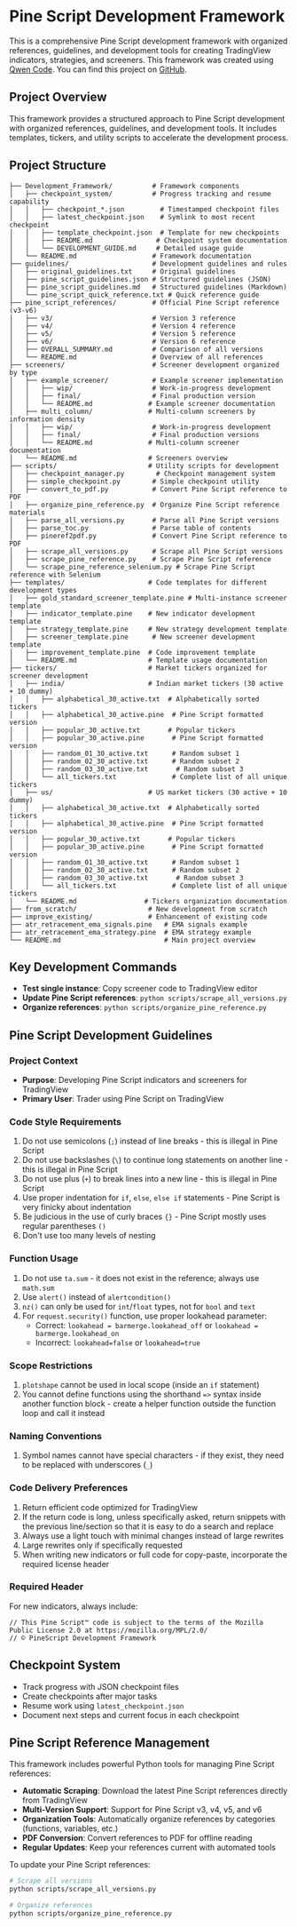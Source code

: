 # Pine Script Development Framework

This is a comprehensive Pine Script development framework with organized references, guidelines, and development tools for creating TradingView indicators, strategies, and screeners. This framework was created using [Qwen Code](https://github.com/QwenLM/qwen-code). You can find this project on [GitHub](https://github.com/NakliTechie/PineScriptCoder).

## Project Overview

This framework provides a structured approach to Pine Script development with organized references, guidelines, and development tools. It includes templates, tickers, and utility scripts to accelerate the development process.

## Project Structure

```
├── Development_Framework/          # Framework components
│   ├── checkpoint_system/          # Progress tracking and resume capability
│   │   ├── checkpoint_*.json         # Timestamped checkpoint files
│   │   ├── latest_checkpoint.json    # Symlink to most recent checkpoint
│   │   ├── template_checkpoint.json  # Template for new checkpoints
│   │   ├── README.md                # Checkpoint system documentation
│   │   └── DEVELOPMENT_GUIDE.md     # Detailed usage guide
│   └── README.md                   # Framework documentation
├── guidelines/                     # Development guidelines and rules
│   ├── original_guidelines.txt     # Original guidelines
│   ├── pine_script_guidelines.json # Structured guidelines (JSON)
│   ├── pine_script_guidelines.md   # Structured guidelines (Markdown)
│   └── pine_script_quick_reference.txt # Quick reference guide
├── pine_script_references/         # Official Pine Script reference (v3-v6)
│   ├── v3/                         # Version 3 reference
│   ├── v4/                         # Version 4 reference
│   ├── v5/                         # Version 5 reference
│   ├── v6/                         # Version 6 reference
│   ├── OVERALL_SUMMARY.md          # Comparison of all versions
│   └── README.md                   # Overview of all references
├── screeners/                      # Screener development organized by type
│   ├── example_screener/           # Example screener implementation
│   │   ├── wip/                    # Work-in-progress development
│   │   ├── final/                  # Final production version
│   │   └── README.md              # Example screener documentation
│   ├── multi_column/              # Multi-column screeners by information density
│   │   ├── wip/                    # Work-in-progress development
│   │   ├── final/                  # Final production versions
│   │   └── README.md              # Multi-column screener documentation
│   └── README.md                  # Screeners overview
├── scripts/                       # Utility scripts for development
│   ├── checkpoint_manager.py        # Checkpoint management system
│   ├── simple_checkpoint.py        # Simple checkpoint utility
│   ├── convert_to_pdf.py           # Convert Pine Script reference to PDF
│   ├── organize_pine_reference.py  # Organize Pine Script reference materials
│   ├── parse_all_versions.py       # Parse all Pine Script versions
│   ├── parse_toc.py                # Parse table of contents
│   ├── pineref2pdf.py              # Convert Pine Script reference to PDF
│   ├── scrape_all_versions.py      # Scrape all Pine Script versions
│   ├── scrape_pine_reference.py    # Scrape Pine Script reference
│   └── scrape_pine_reference_selenium.py # Scrape Pine Script reference with Selenium
├── templates/                     # Code templates for different development types
│   ├── gold_standard_screener_template.pine # Multi-instance screener template
│   ├── indicator_template.pine    # New indicator development template
│   ├── strategy_template.pine     # New strategy development template
│   ├── screener_template.pine      # New screener development template
│   ├── improvement_template.pine  # Code improvement template
│   └── README.md                  # Template usage documentation
├── tickers/                       # Market tickers organized for screener development
│   ├── india/                     # Indian market tickers (30 active + 10 dummy)
│   │   ├── alphabetical_30_active.txt  # Alphabetically sorted tickers
│   │   ├── alphabetical_30_active.pine  # Pine Script formatted version
│   │   ├── popular_30_active.txt       # Popular tickers
│   │   ├── popular_30_active.pine       # Pine Script formatted version
│   │   ├── random_01_30_active.txt      # Random subset 1
│   │   ├── random_02_30_active.txt      # Random subset 2
│   │   ├── random_03_30_active.txt       # Random subset 3
│   │   └── all_tickers.txt              # Complete list of all unique tickers
│   ├── us/                        # US market tickers (30 active + 10 dummy)
│   │   ├── alphabetical_30_active.txt  # Alphabetically sorted tickers
│   │   ├── alphabetical_30_active.pine  # Pine Script formatted version
│   │   ├── popular_30_active.txt       # Popular tickers
│   │   ├── popular_30_active.pine       # Pine Script formatted version
│   │   ├── random_01_30_active.txt      # Random subset 1
│   │   ├── random_02_30_active.txt      # Random subset 2
│   │   ├── random_03_30_active.txt       # Random subset 3
│   │   └── all_tickers.txt              # Complete list of all unique tickers
│   └── README.md                 # Tickers organization documentation
├── from_scratch/                  # New development from scratch
├── improve_existing/              # Enhancement of existing code
├── atr_retracement_ema_signals.pine   # EMA signals example
├── atr_retracement_ema_strategy.pine  # EMA strategy example
└── README.md                          # Main project overview
```

## Key Development Commands

- **Test single instance**: Copy screener code to TradingView editor
- **Update Pine Script references**: `python scripts/scrape_all_versions.py`
- **Organize references**: `python scripts/organize_pine_reference.py`

## Pine Script Development Guidelines

### Project Context
- **Purpose**: Developing Pine Script indicators and screeners for TradingView
- **Primary User**: Trader using Pine Script on TradingView

### Code Style Requirements
1. Do not use semicolons (`;`) instead of line breaks - this is illegal in Pine Script
2. Do not use backslashes (`\`) to continue long statements on another line - this is illegal in Pine Script
3. Do not use plus (`+`) to break lines into a new line - this is illegal in Pine Script
4. Use proper indentation for `if`, `else`, `else if` statements - Pine Script is very finicky about indentation
5. Be judicious in the use of curly braces `{}` - Pine Script mostly uses regular parentheses `()`
6. Don't use too many levels of nesting

### Function Usage
1. Do not use `ta.sum` - it does not exist in the reference; always use `math.sum`
2. Use `alert()` instead of `alertcondition()`
3. `nz()` can only be used for `int`/`float` types, not for `bool` and `text`
4. For `request.security()` function, use proper lookahead parameter:
   - Correct: `lookahead = barmerge.lookahead_off` or `lookahead = barmerge.lookahead_on`
   - Incorrect: `lookahead=false` or `lookahead=true`

### Scope Restrictions
1. `plotshape` cannot be used in local scope (inside an `if` statement)
2. You cannot define functions using the shorthand `=>` syntax inside another function block - create a helper function outside the function loop and call it instead

### Naming Conventions
1. Symbol names cannot have special characters - if they exist, they need to be replaced with underscores (`_`)

### Code Delivery Preferences
1. Return efficient code optimized for TradingView
2. If the return code is long, unless specifically asked, return snippets with the previous line/section so that it is easy to do a search and replace
3. Always use a light touch with minimal changes instead of large rewrites
4. Large rewrites only if specifically requested
5. When writing new indicators or full code for copy-paste, incorporate the required license header

### Required Header
For new indicators, always include:
```
// This Pine Script™ code is subject to the terms of the Mozilla Public License 2.0 at https://mozilla.org/MPL/2.0/
// © PineScript Development Framework
```

## Checkpoint System
- Track progress with JSON checkpoint files
- Create checkpoints after major tasks
- Resume work using `latest_checkpoint.json`
- Document next steps and current focus in each checkpoint

## Pine Script Reference Management

This framework includes powerful Python tools for managing Pine Script references:

- **Automatic Scraping**: Download the latest Pine Script references directly from TradingView
- **Multi-Version Support**: Support for Pine Script v3, v4, v5, and v6
- **Organization Tools**: Automatically organize references by categories (functions, variables, etc.)
- **PDF Conversion**: Convert references to PDF for offline reading
- **Regular Updates**: Keep your references current with automated tools

To update your Pine Script references:
```bash
# Scrape all versions
python scripts/scrape_all_versions.py

# Organize references
python scripts/organize_pine_reference.py
```